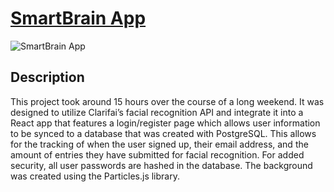 # [SmartBrain App](https://smart-brain--app.herokuapp.com/)

![SmartBrain App](https://jacinto.design/mockups/smartbrain-quad.jpg "SmartBrain App")

## Description

This project took around 15 hours over the course of a long weekend. It was designed to utilize Clarifai’s facial recognition API and integrate it into a React app that features a login/register page which allows user information to be synced to a database that was created with PostgreSQL. This allows for the tracking of when the user signed up, their email address, and the amount of entries they have submitted for facial recognition. For added security, all user passwords are hashed in the database. The background was created using the Particles.js library.  
